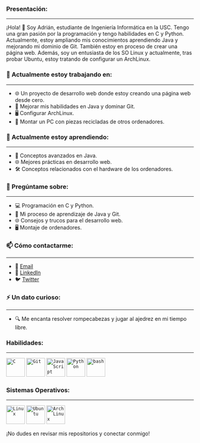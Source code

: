 ### Presentación:
--------------------
¡Hola! 👋 Soy Adrián, estudiante de Ingeniería Informática en la USC. Tengo una gran pasión por la programación y tengo habilidades en C y Python. Actualmente, estoy ampliando mis conocimientos aprendiendo Java y mejorando mi dominio de Git. También estoy en proceso de crear una página web. Además, soy un entusiasta de los SO Linux y actualmente, tras probar Ubuntu, estoy tratando de configurar un ArchLinux.

### 🔭 Actualmente estoy trabajando en:
---------------------------------------
- 🌐 Un proyecto de desarrollo web donde estoy creando una página web desde cero.
- 🚀 Mejorar mis habilidades en Java y dominar Git.
- 🖥️ Configurar ArchLinux.
- 🔧 Montar un PC con piezas recicladas de otros ordenadores.

### 🌱 Actualmente estoy aprendiendo:
-------------------------------------
- 📘 Conceptos avanzados en Java.
- 🌐 Mejores prácticas en desarrollo web.
- 🛠️ Conceptos relacionados con el hardware de los ordenadores.

### 💬 Pregúntame sobre:
------------------------
- 💻 Programación en C y Python.
- 🚀 Mi proceso de aprendizaje de Java y Git.
- 🌐 Consejos y trucos para el desarrollo web.
- 🖥️ Montaje de ordenadores.

### 📫 Cómo contactarme:
------------------------
- 📧 [Email](mailto:adrian.quiroga@rai.usc.es)
- 💼 [LinkedIn](https://www.linkedin.com/in/adrian-quiroga-linares-3b2569317/)
- 🐦 [Twitter](https://x.com/398Adriaaan)

### ⚡ Un dato curioso:
-----------------------
- 🔍 Me encanta resolver rompecabezas y jugar al ajedrez en mi tiempo libre.

### Habilidades:
----------------
<code><img width="50" src="https://user-images.githubusercontent.com/25181517/192106070-46255bcf-65e6-4c6b-a296-bf8d0d8fb2a7.png" alt="C" title="C"/></code>
<code><img width="50" src="https://user-images.githubusercontent.com/25181517/192108372-f71d70ac-7ae6-4c0d-8395-51d8870c2ef0.png" alt="Git" title="Git"/></code>
<code><img width="50" src="https://user-images.githubusercontent.com/25181517/117447155-6a868a00-af3d-11eb-9cfe-245df15c9f3f.png" alt="JavaScript" title="JavaScript"/></code>
<code><img width="50" src="https://user-images.githubusercontent.com/25181517/183423507-c056a6f9-1ba8-4312-a350-19bcbc5a8697.png" alt="Python" title="Python"/></code>
<code><img width="50" src="https://user-images.githubusercontent.com/25181517/192158606-7c2ef6bd-6e04-47cf-b5bc-da2797cb5bda.png" alt="bash" title="bash"/></code>


### Sistemas Operativos:
------------------------
<code><img width="50" src="https://github.com/marwin1991/profile-technology-icons/assets/76662862/2481dc48-be6b-4ebb-9e8c-3b957efe69fa" alt="Linux" title="Linux"/></code>
<code><img width="50" src="https://user-images.githubusercontent.com/25181517/186884153-99edc188-e4aa-4c84-91b0-e2df260ebc33.png" alt="Ubuntu" title="Ubuntu"/></code>
<code><img width="50" src="https://user-images.githubusercontent.com/25181517/186884156-e63da389-f3e1-4dca-a6c1-d76e886ba22a.png" alt="Arch Linux" title="Arch Linux"/></code>


¡No dudes en revisar mis repositorios y conectar conmigo!


